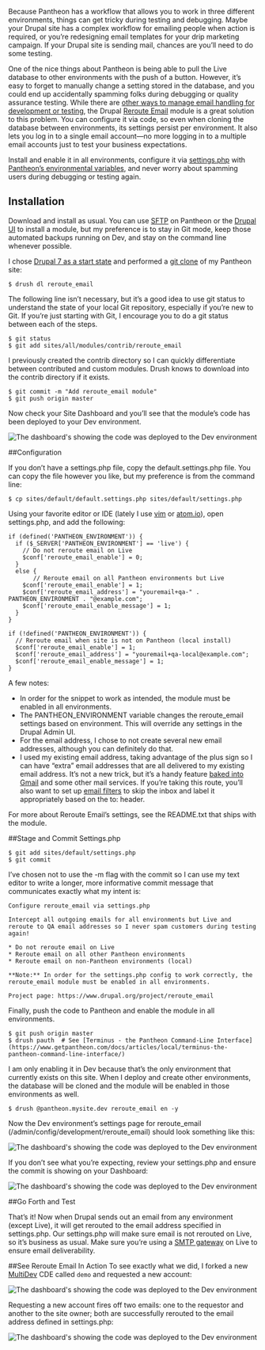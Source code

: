 Because Pantheon has a workflow that allows you to work in three different environments, things can get tricky during testing and debugging. Maybe your Drupal site has a complex workflow for emailing people when action is required, or you’re redesigning email templates for your drip marketing campaign. If your Drupal site is sending mail, chances are you’ll need to do some testing. 

One of the nice things about Pantheon is being able to pull the Live database to other environments with the push of a button. However, it’s easy to forget to manually change a setting stored in the database, and you could end up accidentally spamming folks during debugging or quality assurance testing. While there are [other ways to manage email handling for development or testing](https://www.drupal.org/node/201981), the Drupal [Reroute Email](https://www.drupal.org/project/reroute_email) module is a great solution to this problem. You can configure it via code, so even when cloning the database between environments, its settings persist per environment. It also lets you log in to a single email account&mdash;no more logging in to a multiple email accounts just to test your business expectations. 

Install and enable it in all environments, configure it via [settings.php](https://www.getpantheon.com/docs/articles/drupal/configuring-settings-php/) with [Pantheon’s environmental variables](https://www.getpantheon.com/docs/articles/sites/code/reading-pantheon-environment-configuration/), and never worry about spamming users during debugging or testing again.

## Installation


Download and install as usual. You can use [SFTP](https://www.getpantheon.com/docs/articles/sites/code/developing-directly-with-sftp-mode/) on Pantheon or the [Drupal UI](https://www.getpantheon.com/docs/articles/sites/code/more-ways-of-managing-code-in-sftp-mode/#installing-modules-and-themes-with-drupal%27s-update-manager) to install a module, but my preference is to stay in Git mode, keep those automated backups running on Dev, and stay on the command line whenever possible.

I chose [Drupal 7 as a start state](https://www.getpantheon.com/docs/articles/users/choosing-start-state/#importing-existing-sites) and performed a [git clone](https://www.getpantheon.com/docs/articles/local/starting-with-git/) of my Pantheon site:
```
$ drush dl reroute_email
```
The following line isn’t necessary, but it’s a good idea to use git status to understand the state of your local Git repository, especially if you’re new to Git. If you’re just starting with Git, I encourage you to do a git status between each of the steps.
```
$ git status 
$ git add sites/all/modules/contrib/reroute_email 
```
I previously created the contrib directory so I can quickly differentiate between contributed and custom modules. Drush knows to download into the contrib directory if it exists.
```
$ git commit -m "Add reroute_email module"
$ git push origin master
```
Now check your Site Dashboard and you’ll see that the module’s code has been deployed to your Dev environment.

![The dashboard's showing the code was deployed to the Dev environment](/docs/assets/images/.png)

##Configuration

If you don’t have a settings.php file, copy the default.settings.php file.  You can copy the file however you like, but my preference is from the command line:
```
$ cp sites/default/default.settings.php sites/default/settings.php
```
Using your favorite editor or IDE (lately I use [vim](http://www.vim.org) or [atom.io](https://atom.io)), open settings.php, and add the following:
```
if (defined('PANTHEON_ENVIRONMENT')) {
  if ($_SERVER['PANTHEON_ENVIRONMENT'] == 'live') {
	// Do not reroute email on Live
	$conf['reroute_email_enable'] = 0;
  }
  else {
       // Reroute email on all Pantheon environments but Live
	$conf['reroute_email_enable'] = 1;
	$conf['reroute_email_address'] = "youremail+qa-" . PANTHEON_ENVIRONMENT . "@example.com";
	$conf['reroute_email_enable_message'] = 1;
  }
}

if (!defined('PANTHEON_ENVIRONMENT')) {
  // Reroute email when site is not on Pantheon (local install)
  $conf['reroute_email_enable'] = 1;
  $conf['reroute_email_address'] = "youremail+qa-local@example.com";
  $conf['reroute_email_enable_message'] = 1;
}
```
A few notes: 
- In order for the snippet to work as intended, the module must be enabled in all environments. 
- The PANTHEON_ENVIRONMENT variable changes the reroute_email settings based on environment. This will override any settings in the Drupal Admin UI. 
- For the email address, I chose to not create several new email addresses, although you can definitely do that.
- I used my existing email address, taking advantage of the plus sign so I can have “extra” email addresses that are all delivered to my existing email address. It’s not a new trick, but it’s a handy feature [baked into Gmail](http://gmailblog.blogspot.com/2008/03/2-hidden-ways-to-get-more-from-your.html) and some other mail services. If you’re taking this route, you’ll also want to set up [email filters](https://support.google.com/mail/answer/6579?hl=en) to skip the inbox and label it appropriately based on the to: header. 

For more about Reroute Email’s settings, see the README.txt that ships with the module.


##Stage and Commit Settings.php
```
$ git add sites/default/settings.php
$ git commit
```
I’ve chosen not to use the -m flag with the commit so I can use my text editor to write a longer, more informative commit message that communicates exactly what my intent is: 
```
Configure reroute_email via settings.php
    
Intercept all outgoing emails for all environments but Live and reroute to QA email addresses so I never spam customers during testing again!
    
* Do not reroute email on Live
* Reroute email on all other Pantheon environments
* Reroute email on non-Pantheon environments (local)

**Note:** In order for the settings.php config to work correctly, the reroute_email module must be enabled in all environments.
    
Project page: https://www.drupal.org/project/reroute_email 
```

Finally, push the code to Pantheon and enable the module in all environments.
```
$ git push origin master
$ drush pauth  # See [Terminus - the Pantheon Command-Line Interface](https://www.getpantheon.com/docs/articles/local/terminus-the-pantheon-command-line-interface/)
```
I am only enabling it in Dev because that’s the only environment that currently exists on this site. When I deploy and create other environments, the database will be cloned and the module will be enabled in those environments as well.
```
$ drush @pantheon.mysite.dev reroute_email en -y 
```
Now the Dev environment’s settings page for reroute_email (/admin/config/development/reroute_email) should look something like this:

![The dashboard's showing the code was deployed to the Dev environment](/docs/assets/images/.png)

If you don’t see what you’re expecting, review your settings.php and ensure the commit is showing on your Dashboard:

![The dashboard's showing the code was deployed to the Dev environment](/docs/assets/images/.png)

##Go Forth and Test

That’s it! Now when Drupal sends out an email from any environment (except Live), it will get rerouted to the email address specified in settings.php. Our settings.php will make sure email is not rerouted on Live, so it’s business as usual. Make sure you’re using a [SMTP gateway](https://www.getpantheon.com/docs/articles/sites/code/email/#outgoing-email) on Live to ensure email deliverability.

##See Reroute Email In Action
To see exactly what we did, I forked a new [MultiDev](https://www.getpantheon.com/docs/articles/sites/multidev/) CDE called ```demo``` and requested a new account:

![The dashboard's showing the code was deployed to the Dev environment](/docs/assets/images/.png)

Requesting a new account fires off two emails: one to the requestor and another to the site owner; both are successfully rerouted to the email address defined in settings.php:

![The dashboard's showing the code was deployed to the Dev environment](/docs/assets/images/.png)


